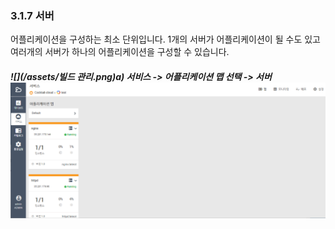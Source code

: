 ### 3.1.7 서버

어플리케이션을 구성하는 최소 단위입니다. 1개의 서버가 어플리케이션이 될 수도 있고 여러개의 서버가 하나의 어플리케이션을 구성할 수 있습니다.

##### ![](/assets/빌드 관리.png)a\) 서비스 -&gt; 어플리케이션 맵 선택 -&gt; 서버![](/assets/서버.png)




